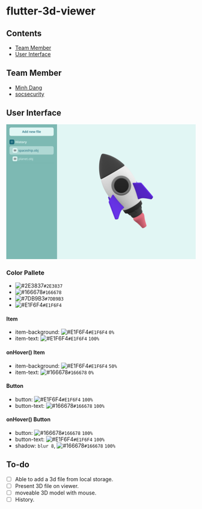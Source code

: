 # flutter-3d-viewer
## Contents
   * [Team Member](#team-member)
   * [User Interface](#user-interface)
## Team Member
- [Minh Dang](https://github.com/minhdangphuoc)
- [socsecurity](https://github.com/socsecurity)
## User Interface
![alt homescreen](homescreen.png "Home Screen")
### Color Pallete
- ![#2E3837](https://via.placeholder.com/15/2E3837/000000?text=+)`#2E3837`
- ![#166678](https://via.placeholder.com/15/166678/000000?text=+)`#166678`
- ![#7DB9B3](https://via.placeholder.com/15/7DB9B3/000000?text=+)`#7DB9B3`
- ![#E1F6F4](https://via.placeholder.com/15/E1F6F4/000000?text=+)`#E1F6F4`
#### Item 
- item-background: ![#E1F6F4](https://via.placeholder.com/15/E1F6F4/000000?text=+)`#E1F6F4` `0%`
- item-text: ![#E1F6F4](https://via.placeholder.com/15/E1F6F4/000000?text=+)`#E1F6F4` `100%`
#### onHover() Item
- item-background: ![#E1F6F4](https://via.placeholder.com/15/E1F6F4/000000?text=+)`#E1F6F4` `50%`
- item-text: ![#166678](https://via.placeholder.com/15/166678/000000?text=+)`#166678` `0%`
#### Button
- button: ![#E1F6F4](https://via.placeholder.com/15/E1F6F4/000000?text=+)`#E1F6F4` `100%`
- button-text: ![#166678](https://via.placeholder.com/15/166678/000000?text=+)`#166678` `100%`
#### onHover() Button 
- button: ![#166678](https://via.placeholder.com/15/166678/000000?text=+)`#166678` `100%`
- button-text: ![#E1F6F4](https://via.placeholder.com/15/E1F6F4/000000?text=+)`#E1F6F4` `100%`
- shadow: `blur 8`, ![#166678](https://via.placeholder.com/15/166678/000000?text=+)`#166678` `100%`

## To-do
- [ ] Able to add a 3d file from local storage.
- [ ] Present 3D file on viewer.
- [ ] moveable 3D model with mouse.
- [ ] History.
